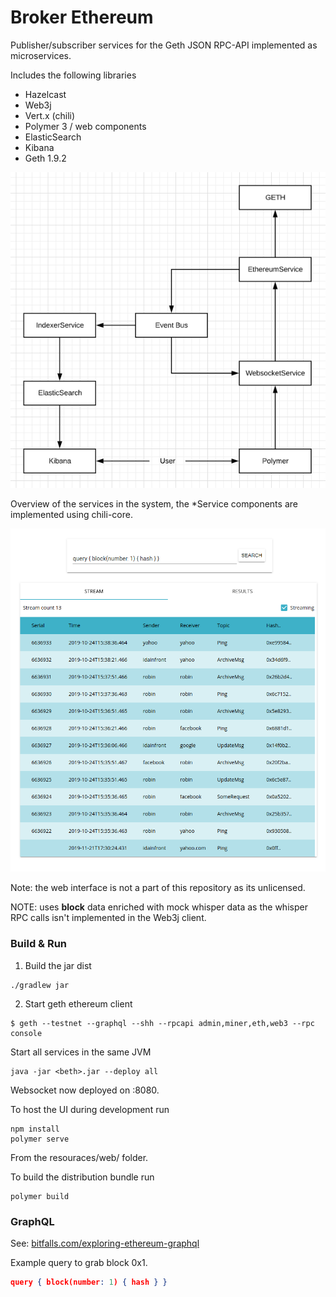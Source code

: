 # Broker Ethereum

Publisher/subscriber services for the Geth JSON RPC-API implemented as microservices.

Includes the following libraries

- Hazelcast
- Web3j
- Vert.x (chili)
- Polymer 3 / web components
- ElasticSearch
- Kibana
- Geth 1.9.2

![architecture overview](img/architecture.png)

Overview of the services in the system, the *Service components are implemented using chili-core.

![workspace screenshow](img/screenshot.png)

Note: the web interface is not a part of this repository as its unlicensed.

NOTE: uses __block__ data enriched with mock whisper data as the whisper RPC calls isn't implemented in the Web3j client. 

### Build & Run

1. Build the jar dist

```console
./gradlew jar
```

2. Start geth ethereum client

```console
$ geth --testnet --graphql --shh --rpcapi admin,miner,eth,web3 --rpc console
```

Start all services in the same JVM

```console
java -jar <beth>.jar --deploy all
```

Websocket now deployed on :8080.

To host the UI during development run

```console
npm install
polymer serve
```

From the resouraces/web/ folder.

To build the distribution bundle run

```polymer
polymer build
```

### GraphQL

See: [bitfalls.com/exploring-ethereum-graphql](https://bitfalls.com/2018/08/01/ethql-exploring-ethereum-blockchain-graphql/)

Example query to grab block 0x1.
```json
query { block(number: 1) { hash } }
```
